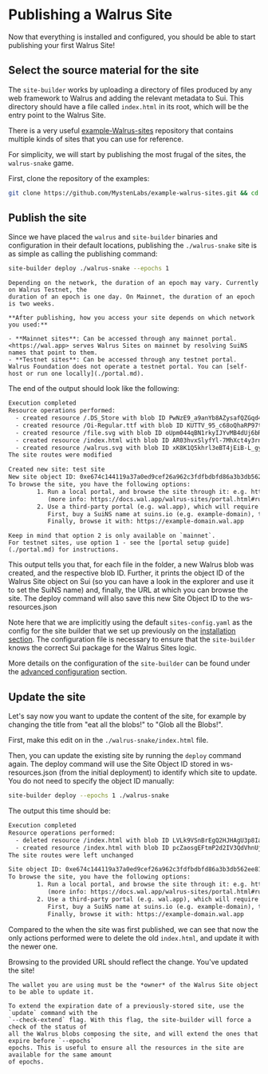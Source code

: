 # Publishing a Walrus Site

Now that everything is installed and configured, you should be able to start publishing your first
Walrus Site!

## Select the source material for the site

The `site-builder` works by uploading a directory of files produced by any web framework to Walrus
and adding the relevant metadata to Sui. This directory should have a file called `index.html` in
its root, which will be the entry point to the Walrus Site.

There is a very useful [example-Walrus-sites](https://github.com/MystenLabs/example-walrus-sites)
repository that contains multiple kinds of sites that you can use for reference.

For simplicity, we will start by publishing the most frugal of the sites, the `walrus-snake` game.

First, clone the repository of the examples:

```sh
git clone https://github.com/MystenLabs/example-walrus-sites.git && cd example-walrus-sites
```

## Publish the site

Since we have placed the `walrus` and `site-builder` binaries and configuration in their default
locations, publishing the `./walrus-snake` site is as simple as calling the publishing command:

```sh
site-builder deploy ./walrus-snake --epochs 1
```

```admonish tip
Depending on the network, the duration of an epoch may vary. Currently on Walrus Testnet, the
duration of an epoch is one day. On Mainnet, the duration of an epoch is two weeks.
```

```admonish warning title="Important: Testnet vs Mainnet Access"
**After publishing, how you access your site depends on which network you used:**

- **Mainnet sites**: Can be accessed through any mainnet portal.
<https://wal.app> serves Walrus Sites on mainnet by resolving SuiNS names that point to them.
- **Testnet sites**: Can be accessed through any testnet portal.
Walrus Foundation does not operate a testnet portal. You can [self-host or run one locally](./portal.md).
```

The end of the output should look like the following:

```txt
Execution completed
Resource operations performed:
  - created resource /.DS_Store with blob ID PwNzE9_a9anYb8AZysafQZGqd4h0scsTGhzF2GPsWmQ
  - created resource /Oi-Regular.ttf with blob ID KUTTV_95_c68oQhaRP97tDPOYu0vqCWiGL7mzOq1faU
  - created resource /file.svg with blob ID oUpm044qBN1rkyIJYvMB4dUj6bRe3QEvJAN-cvlIFmk
  - created resource /index.html with blob ID AR03hvxSlyfYl-7MhXct4y3rnIIGPHdnjiIF03BK_XY
  - created resource /walrus.svg with blob ID xK8K1Q5khrl3eBT4jEiB-L_gyShEIOVWti8DcAoEjtw
The site routes were modified

Created new site: test site
New site object ID: 0xe674c144119a37a0ed9cef26a962c3fdfbdbfd86a3b3db562ee81d5542a4eccf
To browse the site, you have the following options:
        1. Run a local portal, and browse the site through it: e.g. http://5qs1ypn4wn90d6mv7d7dkwvvl49hdrlpqulr11ngpykoifycwf.localhost:3000
           (more info: https://docs.wal.app/walrus-sites/portal.html#running-the-portal-locally)
        2. Use a third-party portal (e.g. wal.app), which will require a SuiNS name.
           First, buy a SuiNS name at suins.io (e.g. example-domain), then point it to the site object ID.
           Finally, browse it with: https://example-domain.wal.app
```

```admonish note
Keep in mind that option 2 is only available on `mainnet`.
For testnet sites, use option 1 - see the [portal setup guide](./portal.md) for instructions.
```

This output tells you that, for each file in the folder, a new Walrus blob was created, and the
respective blob ID. Further, it prints the object ID of the Walrus Site object on Sui (so you can
have a look in the explorer and use it to set the SuiNS name) and, finally, the URL at which you can
browse the site.
The deploy command will also save this new Site Object ID to the ws-resources.json

Note here that we are implicitly using the default `sites-config.yaml` as the config for the site
builder that we set up previously on the [installation section](./tutorial-install.md). The
configuration file is necessary to ensure that the `site-builder` knows the correct Sui package for
the Walrus Sites logic.

More details on the configuration of the `site-builder` can be found under the [advanced
configuration](./builder-config.md) section.

## Update the site

Let's say now you want to update the content of the site, for example by changing the title from
"eat all the blobs!" to "Glob all the Blobs!".

First, make this edit on in the `./walrus-snake/index.html` file.

Then, you can update the existing site by running the `deploy` command again. The deploy command will
use the Site Object ID stored in ws-resources.json (from the initial deployment) to identify which site
to update. You do not need to specify the object ID manually:

```sh
site-builder deploy --epochs 1 ./walrus-snake
```

The output this time should be:

```txt
Execution completed
Resource operations performed:
  - deleted resource /index.html with blob ID LVLk9VSnBrEgQ2HJHAgU3p8IarKypQpfn38aSeUZzzE
  - created resource /index.html with blob ID pcZaosgEFtmP2d2IV3QdVhnUjajvQzY2ev8d9U_D5VY
The site routes were left unchanged

Site object ID: 0xe674c144119a37a0ed9cef26a962c3fdfbdbfd86a3b3db562ee81d5542a4eccf
To browse the site, you have the following options:
        1. Run a local portal, and browse the site through it: e.g. http://2ql9wtro4xf2x13pm9jjeyhhfj28okawz5hy453hkyfeholy6f.localhost:3000
           (more info: https://docs.wal.app/walrus-sites/portal.html#running-the-portal-locally)
        2. Use a third-party portal (e.g. wal.app), which will require a SuiNS name.
           First, buy a SuiNS name at suins.io (e.g. example-domain), then point it to the site object ID.
           Finally, browse it with: https://example-domain.wal.app
```

Compared to the when the site was first published, we can see that now the only actions performed
were to delete the old `index.html`, and update it with the newer one.

Browsing to the provided URL should reflect the change. You've updated the site!

```admonish note
The wallet you are using must be the *owner* of the Walrus Site object to be able to update it.
```

```admonish danger title="Extending the expiration date of an existing site"
To extend the expiration date of a previously-stored site, use the `update` command with the
`--check-extend` flag. With this flag, the site-builder will force a check of the status of
all the Walrus blobs composing the site, and will extend the ones that expire before `--epochs`
epochs. This is useful to ensure all the resources in the site are available for the same amount
of epochs.
```

